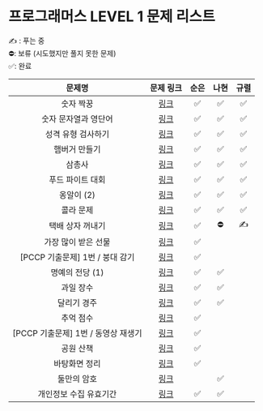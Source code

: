 # 프로그래머스 LEVEL 1 문제 리스트

✍️ : 푸는 중   
⛔️: 보류 (시도했지만 풀지 못한 문제)   
✅: 완료

|문제명|문제 링크|순은|나현|규렬|
|:------:|:------:|:------:|:------:|:------:|
|숫자 짝꿍|<a href="https://school.programmers.co.kr/learn/courses/30/lessons/131128" target="_blank">링크</a>|✅|✅|✅|
|숫자 문자열과 영단어|<a href="https://school.programmers.co.kr/learn/courses/30/lessons/131128" target="_blank">링크</a>|✅|✅|✅|
|성격 유형 검사하기|<a href="https://school.programmers.co.kr/learn/courses/30/lessons/118666" target="_blank">링크</a>|✅|✅|✅|
|햄버거 만들기|<a href="https://school.programmers.co.kr/learn/courses/30/lessons/133502" target="_blank">링크</a>|✅|✅|✅|
|삼총사|<a href="https://school.programmers.co.kr/learn/courses/30/lessons/131705" target="_blank">링크</a>|✅|✅|✅|
|푸드 파이트 대회|<a href="https://school.programmers.co.kr/learn/courses/30/lessons/134240" target="_blank">링크</a>|✅|✅|✅|
|옹알이 (2)|<a href="https://school.programmers.co.kr/learn/courses/30/lessons/133499" target="_blank">링크</a>|✅|✅|✅|
|콜라 문제|<a href="https://school.programmers.co.kr/learn/courses/30/lessons/132267" target="_blank">링크</a>|✅|✅|✅|
|택배 상자 꺼내기|<a href="https://school.programmers.co.kr/learn/courses/30/lessons/389478" target="_blank">링크</a>|✅|⛔️|✍️|
|가장 많이 받은 선물|<a href="https://school.programmers.co.kr/learn/courses/30/lessons/258712" target="_blank">링크</a>|✅|||
|[PCCP 기출문제] 1번 / 붕대 감기|<a href="https://school.programmers.co.kr/learn/courses/30/lessons/250137" target="_blank">링크</a>|✅|||
|명예의 전당 (1)|<a href="https://school.programmers.co.kr/learn/courses/30/lessons/138477" target="_blank">링크</a>|✅|✅||
|과일 장수|<a href="https://school.programmers.co.kr/learn/courses/30/lessons/135808" target="_blank">링크</a>|✅|✅||
|달리기 경주|<a href="https://school.programmers.co.kr/learn/courses/30/lessons/178871" target="_blank">링크</a>|✅|✅||
|추억 점수|<a href="https://school.programmers.co.kr/learn/courses/30/lessons/176963" target="_blank">링크</a>|✅|||
|[PCCP 기출문제] 1번 / 동영상 재생기|<a href="https://school.programmers.co.kr/learn/courses/30/lessons/340213" target="_blank">링크</a>|✅|||
|공원 산책|<a href="https://school.programmers.co.kr/learn/courses/30/lessons/172928" target="_blank">링크</a>|✅|||
|바탕화면 정리|<a href="https://school.programmers.co.kr/learn/courses/30/lessons/161990" target="_blank">링크</a>|✅|||
|둘만의 암호|<a href="https://school.programmers.co.kr/learn/courses/30/lessons/155652" target="_blank">링크</a>||✅||
|개인정보 수집 유효기간|<a href="https://school.programmers.co.kr/learn/courses/30/lessons/150370" target="_blank">링크</a>|✅|✅||
